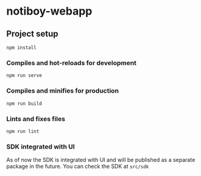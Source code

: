 # notiboy-webapp

## Project setup
```
npm install
```

### Compiles and hot-reloads for development
```
npm run serve
```

### Compiles and minifies for production
```
npm run build
```

### Lints and fixes files
```
npm run lint
```

### SDK integrated with UI
As of now the SDK is integrated with UI and will be published as a separate package in the future.
You can check the SDK at `src/sdk` 
